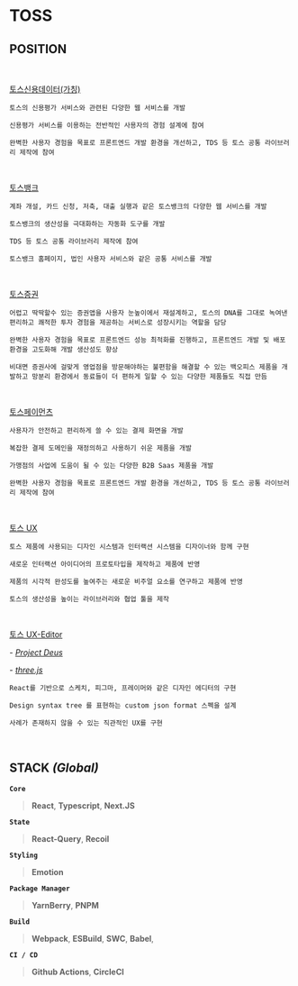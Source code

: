 # TOSS

## POSITION

<br />

[토스신용데이터(가칭)](https://toss.im/career/job-detail?job_id=4907018003)

    토스의 신용평가 서비스와 관련된 다양한 웹 서비스를 개발

    신용평가 서비스를 이용하는 전반적인 사용자의 경험 설계에 참여

    완벽한 사용자 경험을 목표로 프론트엔드 개발 환경을 개선하고, TDS 등 토스 공통 라이브러리 제작에 참여

<br />

[토스뱅크](https://toss.im/career/job-detail?job_id=4076108003)

    계좌 개설, 카드 신청, 저축, 대출 실행과 같은 토스뱅크의 다양한 웹 서비스를 개발

    토스뱅크의 생산성을 극대화하는 자동화 도구를 개발

    TDS 등 토스 공통 라이브러리 제작에 참여

    토스뱅크 홈페이지, 법인 사용자 서비스와 같은 공통 서비스를 개발

<br />

[토스증권](https://toss.im/career/job-detail?job_id=4076141003)

    어렵고 딱딱할수 있는 증권앱을 사용자 눈높이에서 재설계하고, 토스의 DNA를 그대로 녹여낸 편리하고 쾌적한 투자 경험을 제공하는 서비스로 성장시키는 역할을 담당

    완벽한 사용자 경험을 목표로 프론트엔드 성능 최적화를 진행하고, 프론트엔드 개발 및 배포 환경을 고도화해 개발 생산성도 향상

    비대면 증권사에 걸맞게 영업점을 방문해야하는 불편함을 해결할 수 있는 백오피스 제품을 개발하고 망분리 환경에서 동료들이 더 편하게 일할 수 있는 다양한 제품들도 직접 만듬

<br />

[토스페이먼츠](https://toss.im/career/job-detail?job_id=4076143003)

    사용자가 안전하고 편리하게 쓸 수 있는 결제 화면을 개발

    복잡한 결제 도메인을 재정의하고 사용하기 쉬운 제품을 개발

    가맹점의 사업에 도움이 될 수 있는 다양한 B2B Saas 제품을 개발

    완벽한 사용자 경험을 목표로 프론트엔드 개발 환경을 개선하고, TDS 등 토스 공통 라이브러리 제작에 참여

<br />

[토스 UX](https://toss.im/career/job-detail?job_id=4313193003)

    토스 제품에 사용되는 디자인 시스템과 인터랙션 시스템을 디자이너와 함께 구현

    새로운 인터랙션 아이디어의 프로토타입을 제작하고 제품에 반영

    제품의 시각적 완성도를 높여주는 새로운 비주얼 요소를 연구하고 제품에 반영

    토스의 생산성을 높이는 라이브러리와 협업 툴을 제작

<br />

[토스 UX-Editor](https://toss.im/career/job-detail?job_id=5049427003)

\- _[Project Deus](https://toss.im/career/job-detail?job_id=5049427003)_

\- _[three.js](https://threejs.org/)_

    React를 기반으로 스케치, 피그마, 프레이머와 같은 디자인 에디터의 구현

    Design syntax tree 를 표현하는 custom json format 스펙을 설계

    사례가 존재하지 않을 수 있는 직관적인 UX를 구현

<br />

## STACK _(Global)_

**`Core`**

> **React**, **Typescript**, **Next.JS**

**`State`**

> **React-Query**, **Recoil**

**`Styling`**

> **Emotion**

**`Package Manager`**

> **YarnBerry**, **PNPM**

**`Build`**

> **Webpack**, **ESBuild**, **SWC**, **Babel**,

**`CI / CD`**

> **Github Actions**, **CircleCI**
